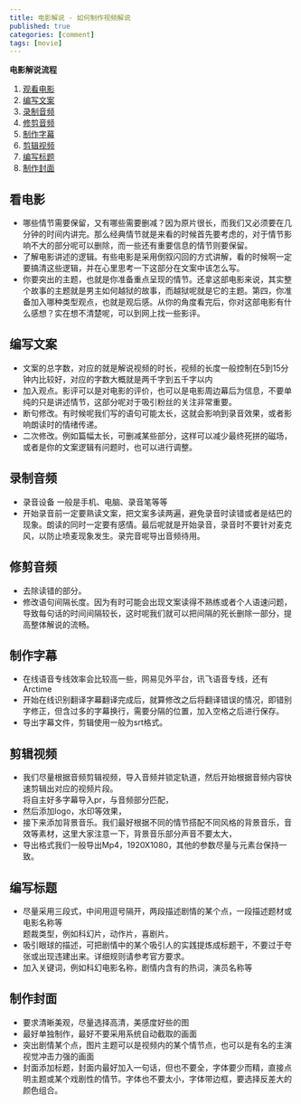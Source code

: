 ```yaml
---
title: 电影解说 - 如何制作视频解说
published: true
categories: [comment]
tags: [movie]
---
```


**电影解说流程**
1. [观看电影](#header1)
2. [编写文案](#header2)
3. [录制音频](#header3)
4. [修剪音频](#header4)
5. [制作字幕](#header5)
6. [剪辑视频](#header6)
6. [编写标题](#header7)
7. [制作封面](#header8)

## 看电影<span id="header1"/>
* 哪些情节需要保留，又有哪些需要删减？因为原片很长，而我们又必须要在几分钟的时间内讲完。那么经典情节就是来看的时候首先要考虑的，对于情节影响不大的部分呢可以删除，而一些还有重要信息的情节则要保留。
* 了解电影讲述的逻辑。有些电影是采用倒叙闪回的方式讲解，看的时候啊一定要搞清这些逻辑，并在心里思考一下这部分在文案中该怎么写。
* 你要突出的主题，也就是你准备重点呈现的情节。还拿这部电影来说，其实整个故事的主题就是男主如何越狱的故事，而越狱呢就是它的主题。第四，你准备加入哪种类型观点，也就是观后感。从你的角度看完后，你对这部电影有什么感想？实在想不清楚呢，可以到网上找一些影评。  

## 编写文案<span id="header2"/>
* 文案的总字数，对应的就是解说视频的时长，视频的长度一般控制在5到15分钟内比较好，对应的字数大概就是两千字到五千字以内
* 加入观点。影评可以是对电影的评价，也可以是电影周边幕后为信息，不要单纯的只是讲述情节，这部分呢对于吸引粉丝的关注非常重要。  
* 断句修改。有时候呢我们写的语句可能太长，这就会影响到录音效果，或者影响朗读时的情绪传递。  
* 二次修改。例如篇幅太长，可删减某些部分，这样可以减少最终死拼的磁场，或者是你的文案逻辑有问题时，也可以进行调整。 

## 录制音频<span id="header3"/> 
* 录音设备 一般是手机、电脑、录音笔等等
* 开始录音前一定要熟读文案，把文案多读两遍，避免录音时读错或者是结巴的现象。朗读的同时一定要有感情。最后呢就是开始录音，录音时不要针对麦克风，以防止喷麦现象发生。录完音呢导出音频待用。  

## 修剪音频<span id="header4"/>  
* 去除读错的部分。  
* 修改语句间隔长度。因为有时可能会出现文案读得不熟练或者个人语速问题，导致每句话的时间间隔较长，这时呢我们就可以把间隔的死长删除一部分，提高整体解说的流畅。  

## 制作字幕<span id="header5"/>
* 在线语音专线效率会比较高一些，网易见外平台，讯飞语音专线，还有Arctime
* 开始在线识别翻译字幕翻译完成后，就算修改之后将翻译错误的情况，即错别字修正，但含过多的字幕换行，需要分隔的位置，加入空格之后进行保存。
* 导出字幕文件，剪辑使用一般为srt格式。

## 剪辑视频<span id="header6"/>  
* 我们尽量根据音频剪辑视频，导入音频并锁定轨道，然后开始根据音频内容快速剪辑出对应的视频片段。  
将自主好多字幕导入pr，与音频部分匹配，
* 然后添加logo，水印等效果，
* 接下来添加背景音乐。我们最好根据不同的情节搭配不同风格的背景音乐，音效等素材，这里大家注意一下，背景音乐部分声音不要太大，
* 导出格式我们一般导出Mp4，1920X1080，其他的参数尽量与元素台保持一致。

## 编写标题<span id="header7"/>
* 尽量采用三段式，中间用逗号隔开，两段描述剧情的某个点，一段描述题材或电影名称等  
题裁类型，例如科幻片，动作片，喜剧片。
* 吸引眼球的描述，可把剧情中的某个吸引人的实践提炼成标题干，不要过于夸张或出现违建出来。详细规则请参考官方要求。  
* 加入关键词，例如科幻电影名称，剧情内含有的热词，演员名称等

## 制作封面<span id="header8"/>
* 要求清晰美观，尽量选择高清，美感度好些的图
* 最好单独制作，最好不要采用系统自动截取的画面
* 突出剧情某个点，图片主题可以是视频内的某个情节点，也可以是有名的主演视觉冲击力强的画面
* 封面添加标题，封面内最好加入一句话，但也不要全，字体要少而精，直接点明主题或某个戏剧性的情节。字体也不要太小，字体带边框，要选择反差大的颜色组合。